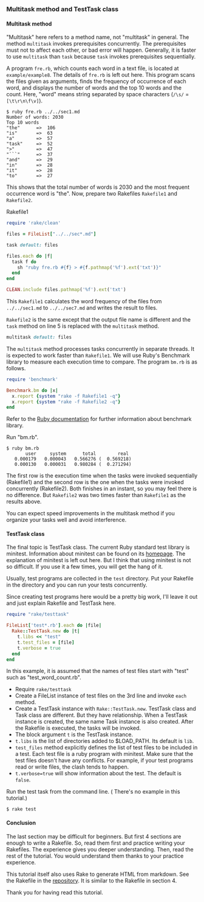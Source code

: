 ### Multitask method and TestTask class

#### Multitask method

"Multitask" here refers to a method name, not "multitask" in general.
The method `multitask` invokes prerequisites concurrently.
The prerequisites must not to affect each other, or bad error will happen.
Generally, it is faster to use `multitask` than `task` because `task` invokes prerequisites sequentially.

A program `fre.rb`, which counts each word in a text file, is located at `example/example8`.
The details of `fre.rb` is left out here.
This program scans the files given as arguments, finds the frequency of occurrence of each word, and displays the number of words and the top 10 words and the count.
Here, "word" means string separated by space characters (`/\s/` = `[\t\r\n\f\v]`).

```
$ ruby fre.rb ../../sec1.md
Number of words: 2030
Top 10 words
"the"      =>  106
"is"       =>  63
"a"        =>  57
"task"     =>  52
">"        =>  47
"```"      =>  37
"and"      =>  29
"in"       =>  28
"it"       =>  28
"to"       =>  27
```

This shows that the total number of words is 2030 and the most frequent occurrence word is "the".
Now, prepare two Rakefiles `Rakefile1` and `Rakefile2`.

Rakefile1

```ruby
require 'rake/clean'

files = FileList["../../sec*.md"]

task default: files

files.each do |f|
  task f do
    sh "ruby fre.rb #{f} > #{f.pathmap('%f').ext('txt')}"
  end
end

CLEAN.include files.pathmap('%f').ext('txt')
```

This `Rakefile1` calculates the word frequency of the files from `../../sec1.md` to `../../sec7.md` and writes the result to files.

`Rakefile2` is the same except that the output file name is different and the `task` method on line 5 is replaced with the `multitask` method.

```ruby
multitask default: files
```

The `multitask` method processes tasks concurrently in separate threads.
It is expected to work faster than `Rakefile1`.
We will use Ruby's Benchmark library to measure each execution time to compare.
The program `bm.rb` is as follows.

```ruby
require 'benchmark'

Benchmark.bm do |x|
  x.report {system "rake -f Rakefile1 -q"}
  x.report {system "rake -f Rakefile2 -q"}
end
```

Refer to the [Ruby documentation](https://ruby-doc.org/stdlib-3.1.2/libdoc/benchmark/rdoc/Benchmark.html#method-c-bm) for further information about benchmark library.

Run "bm.rb".

```
$ ruby bm.rb
       user     system      total        real
   0.000179   0.000043   0.566276 (  0.569218)
   0.000130   0.000031   0.980284 (  0.271294)
```

The first row is the execution time when the tasks were invoked sequentially (Rakefile1) and the second row is the one when the tasks were invoked concurrently (Rakefile2).
Both finishes in an instant, so you may feel there is no difference.
But `Rakefile2` was two times faster than `Rakefile1` as the results above.

You can expect speed improvements in the multitask method if you organize your tasks well and avoid interference.

#### TestTask class

The final topic is TestTask class.
The current Ruby standard test library is minitest.
Information about minitest can be found on its [homepage](https://www.rubydoc.info/gems/minitest).
The explanation of minitest is left out here.
But I think that using minitest is not so difficult.
If you use it a few times, you will get the hang of it.

Usually, test programs are collected in the `test` directory.
Put your Rakefile in the directory and you can run your tests concurrently.

Since creating test programs here would be a pretty big work, I'll leave it out and just explain Rakefile and TestTask here.

```ruby
require "rake/testtask"

FileList['test*.rb'].each do |file|
  Rake::TestTask.new do |t|
    t.libs << "test"
    t.test_files = [file]
    t.verbose = true
  end
end
```

In this example, it is assumed that the names of test files start with "test" such as "test_word_count.rb".

- Require `rake/testtask`
- Create a FileList instance of test files on the 3rd line and invoke `each` method.
- Create a TestTask instance with `Rake::TestTask.new`.
TestTask class and Task class are different.
But they have relationship.
When a TestTask instance is created, the same name Task instance is also created.
After the Rakefile is executed, the tasks will be invoked.
- The block argument `t` is the TestTask instance.
- `t.libs` is the list of directories added to $LOAD_PATH.
Its default is `lib`.
- `test_files` method explicitly defines the list of test files to be included in a test.
Each test file is a ruby program with minitest.
Make sure that the test files doesn't have any conflicts.
For example, if your test programs read or write files, the clash tends to happen.
- `t.verbose=true` will show information about the test.
The default is `false`.

Run the test task from the command line.
( There's no example in this tutorial.)

```
$ rake test
```

#### Conclusion

The last section may be difficult for beginners.
But first 4 sections are enough to write a Rakefile.
So, read them first and practice writing your Rakefiles.
The experience gives you deeper understanding.
Then, read the rest of the tutorial.
You would understand them thanks to your practice experience.

This tutorial itself also uses Rake to generate HTML from markdown.
See the Rakefile in the [repository](https://github.com/ToshioCP/Rake-tutorial-for-beginners-en).
It is similar to the Rakefile in section 4.

Thank you for having read this tutorial.

